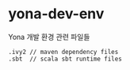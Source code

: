 # yona-dev-env
Yona 개발 환경 관련 파일들

```
.ivy2 // maven dependency files
.sbt  // scala sbt runtime files
